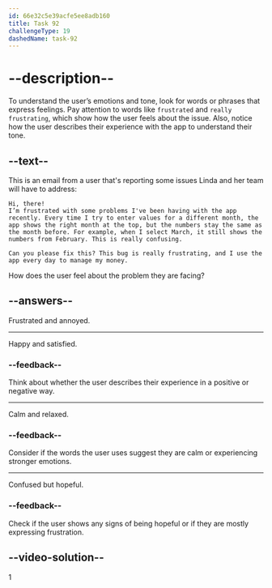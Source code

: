 ```yaml
---
id: 66e32c5e39acfe5ee8adb160
title: Task 92
challengeType: 19
dashedName: task-92
---
```

# --description--

To understand the user’s emotions and tone, look for words or phrases that express feelings. Pay attention to words like `frustrated` and `really frustrating`, which show how the user feels about the issue. Also, notice how the user describes their experience with the app to understand their tone.

## --text--

This is an email from a user that's reporting some issues Linda and her team will have to address:

`Hi, there!`  
`I’m frustrated with some problems I've been having with the app recently. Every time I try to enter values for a different month, the app shows the right month at the top, but the numbers stay the same as the month before. For example, when I select March, it still shows the numbers from February. This is really confusing.`  

`Can you please fix this? This bug is really frustrating, and I use the app every day to manage my money.`

How does the user feel about the problem they are facing?

## --answers--

Frustrated and annoyed.

---

Happy and satisfied.

### --feedback--

Think about whether the user describes their experience in a positive or negative way.

---

Calm and relaxed.

### --feedback--

Consider if the words the user uses suggest they are calm or experiencing stronger emotions.

---

Confused but hopeful.

### --feedback--

Check if the user shows any signs of being hopeful or if they are mostly expressing frustration.

## --video-solution--

1
